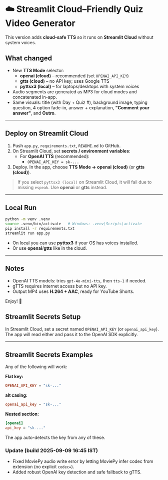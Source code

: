 # ☁️ Streamlit Cloud–Friendly Quiz Video Generator

This version adds **cloud-safe TTS** so it runs on **Streamlit Cloud** without system voices.

## What changed
- New **TTS Mode** selector:
  - **openai (cloud)** – recommended (set `OPENAI_API_KEY`)
  - **gtts (cloud)** – no API key; uses Google TTS
  - **pyttsx3 (local)** – for laptops/desktops with system voices
- Audio segments are generated as MP3 for cloud modes and concatenated in-app.
- Same visuals: title (with Day + Quiz #), background image, typing question, 4 option fade-in, answer + explanation, **"Comment your answer"**, and **Outro**.

---

## Deploy on Streamlit Cloud

1. Push `app.py`, `requirements.txt`, `README.md` to GitHub.
2. On Streamlit Cloud, set **secrets / environment variables**:
   - For **OpenAI TTS** (recommended):
     - `OPENAI_API_KEY = sk-...`
3. Deploy. In the app, choose **TTS Mode → openai (cloud)** (or **gtts (cloud)**).

> If you select `pyttsx3 (local)` on Streamlit Cloud, it will fail due to missing `espeak`. Use **openai** or **gtts** instead.

---

## Local Run

```bash
python -m venv .venv
source .venv/bin/activate   # Windows: .venv\Scripts\activate
pip install -r requirements.txt
streamlit run app.py
```

- On local you can use **pyttsx3** if your OS has voices installed.
- Or use **openai**/**gtts** like in the cloud.

---

## Notes
- OpenAI TTS models: tries `gpt-4o-mini-tts`, then `tts-1` if needed.
- gTTS requires internet access but no API key.
- Output MP4 uses **H.264 + AAC**, ready for YouTube Shorts.

Enjoy! 🎉


## Streamlit Secrets Setup
In Streamlit Cloud, set a secret named `OPENAI_API_KEY` (or `openai_api_key`). The app will read either and pass it to the OpenAI SDK explicitly.


---

## Streamlit Secrets Examples

Any of the following will work:

**Flat key:**
```toml
OPENAI_API_KEY = "sk-..."
```

**alt casing:**
```toml
openai_api_key = "sk-..."
```

**Nested section:**
```toml
[openai]
api_key = "sk-..."
```

The app auto-detects the key from any of these.


### Update (build 2025-09-09 16:45 IST)
- Fixed MoviePy audio write error by letting MoviePy infer codec from extension (no explicit `codec=`).
- Added robust OpenAI key detection and safe fallback to gTTS.
